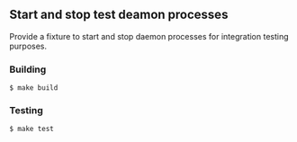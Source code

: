 ## Start and stop test deamon processes

Provide a fixture to start and stop daemon processes for integration testing
purposes.


### Building

    $ make build


### Testing

    $ make test
